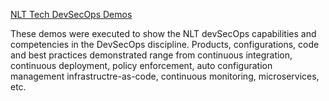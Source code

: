 [NLT Tech DevSecOps Demos](https://github.com/NLTGit/tech-demos/wiki)

These demos were executed to show the NLT devSecOps capabilities and competencies in the DevSecOps discipline. Products, configurations, code and best practices demonstrated range from continuous integration, continuous deployment, policy enforcement, auto configuration management infrastructre-as-code, continuous monitoring, microservices, etc.
